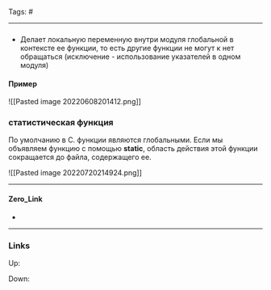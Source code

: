 Tags: #
***
###
- Делает локальную переменную внутри модуля глобальной в контексте ее функции, то есть другие функции не могут к нет обращаться (исключение - использование указателей в одном модуля)


#### Пример

![[Pasted image 20220608201412.png]]

### статистическая функция
По умолчанию в C. функции являются глобальными. Если мы объявляем функцию с помощью **static**, область действия этой функции сокращается до файла, содержащего ее.

![[Pasted image 20220720214924.png]]

***
#### Zero_Link
- 
***
### Links
Up:

Down:


